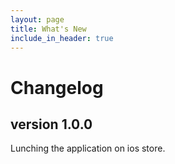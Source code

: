 ```yaml
---
layout: page
title: What's New
include_in_header: true
---
```


# Changelog

## version 1.0.0
Lunching the application on ios store.
